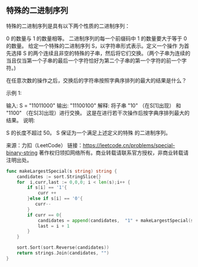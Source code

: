 ## 特殊的二进制序列
特殊的二进制序列是具有以下两个性质的二进制序列：

0 的数量与 1 的数量相等。
二进制序列的每一个前缀码中 1 的数量要大于等于 0 的数量。
给定一个特殊的二进制序列 S，以字符串形式表示。定义一个操作 为首先选择 S 的两个连续且非空的特殊的子串，然后将它们交换。（两个子串为连续的当且仅当第一个子串的最后一个字符恰好为第二个子串的第一个字符的前一个字符。)

在任意次数的操作之后，交换后的字符串按照字典序排列的最大的结果是什么？

示例 1:

输入: S = "11011000"
输出: "11100100"
解释:
将子串 "10" （在S[1]出现） 和 "1100" （在S[3]出现）进行交换。
这是在进行若干次操作后按字典序排列最大的结果。
说明:

S 的长度不超过 50。
S 保证为一个满足上述定义的特殊 的二进制序列。

来源：力扣（LeetCode）
链接：https://leetcode.cn/problems/special-binary-string
著作权归领扣网络所有。商业转载请联系官方授权，非商业转载请注明出处。
```go
func makeLargestSpecial(s string) string {
    candidates := sort.StringSlice{}
    for  i,curr,last := 0,0,0; i < len(s);i++ {
        if s[i] == '1'{
            curr ++
        }else if s[i] == '0'{
           curr--
        }
        if curr == 0{
            candidates = append(candidates,  "1" + makeLargestSpecial(s[last+1:i]) +"0" )
            last = i + 1
        }
    }

    sort.Sort(sort.Reverse(candidates))
    return strings.Join(candidates, "")
}

```

